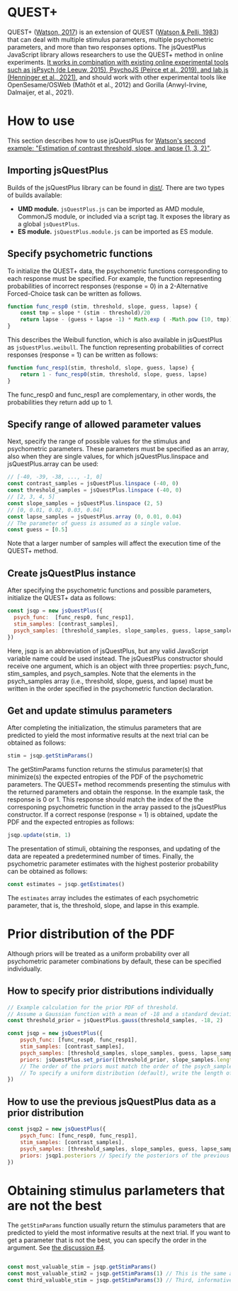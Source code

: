# QUEST+

QUEST+ ([Watson, 2017](https://doi.org/10.1167/17.3.10)) is an extension of QUEST ([Watson & Pelli, 1983](https://doi.org/10.3758/BF03202828))
that can deal with multiple stimulus parameters, multiple psychometric parameters, and more than two responses options. The jsQuestPlus JavaScript library allows researchers to use the QUEST+ method in online experiments. [It works in combination with existing online experimental tools such as jsPsych (de Leeuw, 2015), PsychoJS (Peirce et al., 2019), and lab.js (Henninger et al., 2021)](integration.md), and should work with other experimental tools like OpenSesame/OSWeb (Mathôt et al., 2012) and Gorilla (Anwyl-Irvine, Dalmaijer, et al., 2021). 

# How to use

This section describes how to use jsQuestPlus for [Watson's second example: "Estimation of contrast threshold, slope, and lapse {1, 3, 2}"](https://jov.arvojournals.org/article.aspx?articleid=2611972#159437865).

## Importing jsQuestPlus
Builds of the jsQuestPlus library can be found in [dist/](https://github.com/kurokida/jsQuestPlus/tree/main/dist). There are two types of builds available:
* **UMD module.** `jsQuestPlus.js` can be imported as AMD module, CommonJS module, or included via a script tag. It exposes the library as a global `jsQuestPlus`.
* **ES module.** `jsQuestPlus.module.js` can be imported as ES module.

## Specify psychometric functions

To initialize the QUEST+ data, the psychometric functions corresponding to each response must be specified. For example, the function representing probabilities of incorrect responses (response = 0) in a 2-Alternative Forced-Choice task can be written as follows.

```javascript
function func_resp0 (stim, threshold, slope, guess, lapse) {
    const tmp = slope * (stim - threshold)/20
    return lapse - (guess + lapse -1) * Math.exp ( -Math.pow (10, tmp))
}
```

This describes the Weibull function, which is also available in jsQuestPlus as `jsQuestPlus.weibull`. The function representing probabilities of correct responses (response = 1) can be written as follows:

```javascript
function func_resp1(stim, threshold, slope, guess, lapse) {
    return 1 - func_resp0(stim, threshold, slope, guess, lapse) 
}
```

The func_resp0 and func_resp1 are complementary, in other words, the probabilities they return add up to 1. 

## Specify range of allowed parameter values

Next, specify the range of possible values for the stimulus and psychometric parameters. These parameters must be specified as an array, also when they are single values, for which jsQuestPlus.linspace and jsQuestPlus.array can be used:

```javascript
// [-40, -39, -38, ..., -1, 0]
const contrast_samples = jsQuestPlus.linspace (-40, 0)
const threshold_samples = jsQuestPlus.linspace (-40, 0)
// [2, 3, 4, 5]
const slope_samples = jsQuestPlus.linspace (2, 5) 
// [0, 0.01, 0.02, 0.03, 0.04]
const lapse_samples = jsQuestPlus.array (0, 0.01, 0.04) 
// The parameter of guess is assumed as a single value.
const guess = [0.5]
```

Note that a larger number of samples will affect the execution time of the QUEST+ method.

## Create jsQuestPlus instance
After specifying the psychometric functions and possible parameters, initialize the QUEST+ data as follows:

```javascript
const jsqp = new jsQuestPlus({
  psych_func:  [func_resp0, func_resp1], 
  stim_samples: [contrast_samples], 
  psych_samples: [threshold_samples, slope_samples, guess, lapse_samples]
})
```

Here, jsqp is an abbreviation of jsQuestPlus, but any valid JavaScript variable name could be used instead. The jsQuestPlus constructor should receive one argument, which is an object with three properties: psych_func, stim_samples, and psych_samples. Note that the elements in the psych_samples array (i.e., threshold, slope, guess, and lapse) must be written in the order specified in the psychometric function declaration. 

## Get and update stimulus parameters

After completing the initialization, the stimulus parameters that are predicted to yield the most informative results at the next trial can be obtained as follows:

```javascript
stim = jsqp.getStimParams()
```

The getStimParams function returns the stimulus parameter(s) that minimize(s) the expected entropies of the PDF of the psychometric parameters. The QUEST+ method recommends presenting the stimulus with the returned parameters and obtain the response. In the example task, the response is 0 or 1. This response should match the index of the the corresponing psychometric function in the array passed to the jsQuestPlus constructor. If a correct response (response = 1) is obtained, update the PDF and the expected entropies as follows:

```javascript
jsqp.update(stim, 1)
```

The presentation of stimuli, obtaining the responses, and updating of the data are repeated a predetermined number of times. Finally, the psychometric parameter estimates with the highest posterior probability can be obtained as follows:

```javascript
const estimates = jsqp.getEstimates()
```

The `estimates` array includes the estimates of each psychometric parameter, that is, the threshold, slope, and lapse in this example.

# Prior distribution of the PDF

Although priors will be treated as a uniform probability over all psychometric parameter combinations by default, these can be specified individually.

## How to specify prior distributions individually

```javascript
// Example calculation for the prior PDF of threshold.
// Assume a Gaussian function with a mean of -18 and a standard deviation of 2.
const threshold_prior = jsQuestPlus.gauss(threshold_samples, -18, 2)

const jsqp = new jsQuestPlus({
    psych_func: [func_resp0, func_resp1],
    stim_samples: [contrast_samples],
    psych_samples: [threshold_samples, slope_samples, guess, lapse_samples],
    priors: jsQuestPlus.set_prior([threshold_prior, slope_samples.length, guess.length, lapse_samples.length]),
    // The order of the priors must match the order of the psych_samples. 
    // To specify a uniform distribution (default), write the length of the parameter.
})
```

## How to use the previous jsQuestPlus data as a prior distribution

```javascript
const jsqp2 = new jsQuestPlus({
    psych_func: [func_resp0, func_resp1],
    stim_samples: [contrast_samples],
    psych_samples: [threshold_samples, slope_samples, guess, lapse_samples],
    priors: jsqp1.posteriors // Specify the posteriors of the previous condition.
})
```

# Obtaining stimulus parlameters that are not the best

The `getStimParams` function usually return the stimulus parameters that are predicted to yield the most informative results at the next trial. If you want to get a parameter that is not the best, you can specify the order in the argument. See [the discussion #4](https://github.com/kurokida/jsQuestPlus/discussions/4).


```javascript

const most_valuable_stim = jsqp.getStimParams()
const most_valuable_stim2 = jsqp.getStimParams(1) // This is the same as most_valuable_stim
const third_valuable_stim = jsqp.getStimParams(3) // Third, informative

```
